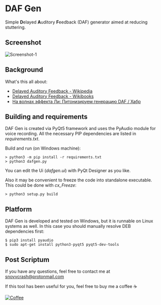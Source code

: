 # DAF Gen
Simple **D**elayed **A**uditory **F**eedback (DAF) generator aimed at reducing stuttering.

## Screenshot
![Screenshot-1](https://user-images.githubusercontent.com/23141800/35464372-9d59553e-0306-11e8-945c-26535601f002.png)

## Background
What's this all about:
  * [Delayed Auditory Feedback - Wikipedia](https://en.wikipedia.org/wiki/Delayed_Auditory_Feedback)
  * [Delayed Auditory Feedback - Wikibooks](https://en.wikibooks.org/wiki/Speech-Language_Pathology/Stuttering/Delayed_Auditory_Feedback)
  * [На волнах эффекта Ли: Питонизируем генерацию DAF / Хабр](https://habr.com/post/347580/)

## Building and requirements
DAF Gen is created via PyQt5 framework and uses the PyAudio module for voice recording. All the necessary PIP dependencies are listed in *requirements.txt*.

Build and run (on Windows machine):
```
> python3 -m pip install -r requirements.txt
> python3 dafgen.py
```
You can edit the Ui (*dafgen.ui*) with PyQt Designer as you like.

Also it may be convenient to freeze the code into standalone executable. This could be done with *cx_Freeze*:
```
> python3 setup.py build
```

## Platform
DAF Gen is developed and tested on Windows, but it is runnable on Linux systems as well. In this case you should manually resolve DEB dependencies first:
```
$ pip3 install pyaudio
$ sudo apt-get install python3-pyqt5 pyqt5-dev-tools
```

## Post Scriptum
If you have any questions, feel free to contact me at <snovvcrash@protonmail.com>

If this tool has been useful for you, feel free to buy me a coffee :coffee:

[![Coffee](https://www.buymeacoffee.com/assets/img/custom_images/orange_img.png)](https://buymeacoff.ee/snovvcrash)
